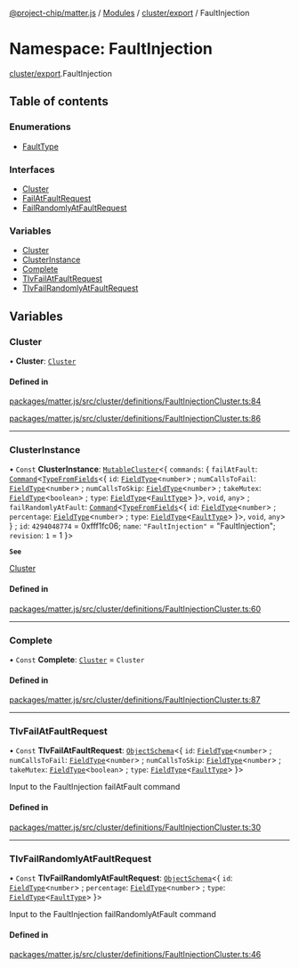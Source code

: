 [@project-chip/matter.js](../README.md) / [Modules](../modules.md) / [cluster/export](cluster_export.md) / FaultInjection

# Namespace: FaultInjection

[cluster/export](cluster_export.md).FaultInjection

## Table of contents

### Enumerations

- [FaultType](../enums/cluster_export.FaultInjection.FaultType.md)

### Interfaces

- [Cluster](../interfaces/cluster_export.FaultInjection.Cluster.md)
- [FailAtFaultRequest](../interfaces/cluster_export.FaultInjection.FailAtFaultRequest.md)
- [FailRandomlyAtFaultRequest](../interfaces/cluster_export.FaultInjection.FailRandomlyAtFaultRequest.md)

### Variables

- [Cluster](cluster_export.FaultInjection.md#cluster)
- [ClusterInstance](cluster_export.FaultInjection.md#clusterinstance)
- [Complete](cluster_export.FaultInjection.md#complete)
- [TlvFailAtFaultRequest](cluster_export.FaultInjection.md#tlvfailatfaultrequest)
- [TlvFailRandomlyAtFaultRequest](cluster_export.FaultInjection.md#tlvfailrandomlyatfaultrequest)

## Variables

### Cluster

• **Cluster**: [`Cluster`](../interfaces/cluster_export.FaultInjection.Cluster.md)

#### Defined in

[packages/matter.js/src/cluster/definitions/FaultInjectionCluster.ts:84](https://github.com/project-chip/matter.js/blob/3adaded6/packages/matter.js/src/cluster/definitions/FaultInjectionCluster.ts#L84)

[packages/matter.js/src/cluster/definitions/FaultInjectionCluster.ts:86](https://github.com/project-chip/matter.js/blob/3adaded6/packages/matter.js/src/cluster/definitions/FaultInjectionCluster.ts#L86)

___

### ClusterInstance

• `Const` **ClusterInstance**: [`MutableCluster`](../interfaces/cluster_export.MutableCluster-1.md)\<\{ `commands`: \{ `failAtFault`: [`Command`](../interfaces/cluster_export.Command.md)\<[`TypeFromFields`](tlv_export.md#typefromfields)\<\{ `id`: [`FieldType`](../interfaces/tlv_export.FieldType.md)\<`number`\> ; `numCallsToFail`: [`FieldType`](../interfaces/tlv_export.FieldType.md)\<`number`\> ; `numCallsToSkip`: [`FieldType`](../interfaces/tlv_export.FieldType.md)\<`number`\> ; `takeMutex`: [`FieldType`](../interfaces/tlv_export.FieldType.md)\<`boolean`\> ; `type`: [`FieldType`](../interfaces/tlv_export.FieldType.md)\<[`FaultType`](../enums/cluster_export.FaultInjection.FaultType.md)\>  }\>, `void`, `any`\> ; `failRandomlyAtFault`: [`Command`](../interfaces/cluster_export.Command.md)\<[`TypeFromFields`](tlv_export.md#typefromfields)\<\{ `id`: [`FieldType`](../interfaces/tlv_export.FieldType.md)\<`number`\> ; `percentage`: [`FieldType`](../interfaces/tlv_export.FieldType.md)\<`number`\> ; `type`: [`FieldType`](../interfaces/tlv_export.FieldType.md)\<[`FaultType`](../enums/cluster_export.FaultInjection.FaultType.md)\>  }\>, `void`, `any`\>  } ; `id`: ``4294048774`` = 0xfff1fc06; `name`: ``"FaultInjection"`` = "FaultInjection"; `revision`: ``1`` = 1 }\>

**`See`**

[Cluster](cluster_export.FaultInjection.md#cluster)

#### Defined in

[packages/matter.js/src/cluster/definitions/FaultInjectionCluster.ts:60](https://github.com/project-chip/matter.js/blob/3adaded6/packages/matter.js/src/cluster/definitions/FaultInjectionCluster.ts#L60)

___

### Complete

• `Const` **Complete**: [`Cluster`](../interfaces/cluster_export.FaultInjection.Cluster.md) = `Cluster`

#### Defined in

[packages/matter.js/src/cluster/definitions/FaultInjectionCluster.ts:87](https://github.com/project-chip/matter.js/blob/3adaded6/packages/matter.js/src/cluster/definitions/FaultInjectionCluster.ts#L87)

___

### TlvFailAtFaultRequest

• `Const` **TlvFailAtFaultRequest**: [`ObjectSchema`](../classes/tlv_export.ObjectSchema.md)\<\{ `id`: [`FieldType`](../interfaces/tlv_export.FieldType.md)\<`number`\> ; `numCallsToFail`: [`FieldType`](../interfaces/tlv_export.FieldType.md)\<`number`\> ; `numCallsToSkip`: [`FieldType`](../interfaces/tlv_export.FieldType.md)\<`number`\> ; `takeMutex`: [`FieldType`](../interfaces/tlv_export.FieldType.md)\<`boolean`\> ; `type`: [`FieldType`](../interfaces/tlv_export.FieldType.md)\<[`FaultType`](../enums/cluster_export.FaultInjection.FaultType.md)\>  }\>

Input to the FaultInjection failAtFault command

#### Defined in

[packages/matter.js/src/cluster/definitions/FaultInjectionCluster.ts:30](https://github.com/project-chip/matter.js/blob/3adaded6/packages/matter.js/src/cluster/definitions/FaultInjectionCluster.ts#L30)

___

### TlvFailRandomlyAtFaultRequest

• `Const` **TlvFailRandomlyAtFaultRequest**: [`ObjectSchema`](../classes/tlv_export.ObjectSchema.md)\<\{ `id`: [`FieldType`](../interfaces/tlv_export.FieldType.md)\<`number`\> ; `percentage`: [`FieldType`](../interfaces/tlv_export.FieldType.md)\<`number`\> ; `type`: [`FieldType`](../interfaces/tlv_export.FieldType.md)\<[`FaultType`](../enums/cluster_export.FaultInjection.FaultType.md)\>  }\>

Input to the FaultInjection failRandomlyAtFault command

#### Defined in

[packages/matter.js/src/cluster/definitions/FaultInjectionCluster.ts:46](https://github.com/project-chip/matter.js/blob/3adaded6/packages/matter.js/src/cluster/definitions/FaultInjectionCluster.ts#L46)
